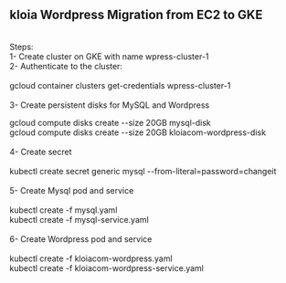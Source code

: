 ## kloia Wordpress Migration from EC2 to GKE ##
<br />
Steps: <br />
1- Create cluster on GKE with name wpress-cluster-1 <br />
2- Authenticate to the cluster:  <br />
<br />
gcloud container clusters get-credentials wpress-cluster-1 <br />
<br />
3- Create persistent disks for MySQL and Wordpress<br />

gcloud compute disks create --size 20GB mysql-disk<br />
gcloud compute disks create --size 20GB kloiacom-wordpress-disk<br />
<br />
4- Create secret<br />
<br />
kubectl create secret generic mysql --from-literal=password=changeit<br />
<br />
5- Create Mysql pod and service<br />
<br />
kubectl create -f mysql.yaml<br />
kubectl create -f mysql-service.yaml<br />
<br />
6- Create Wordpress pod and service<br />
<br />
kubectl create -f kloiacom-wordpress.yaml<br />
kubectl create -f kloiacom-wordpress-service.yaml<br />



